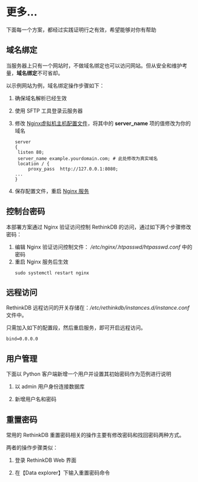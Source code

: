 # 更多...

下面每一个方案，都经过实践证明行之有效，希望能够对你有帮助

## 域名绑定

当服务器上只有一个网站时，不做域名绑定也可以访问网站。但从安全和维护考量，**域名绑定**不可省却。

以示例网站为例，域名绑定操作步骤如下：

1. 确保域名解析已经生效  

2. 使用 SFTP 工具登录云服务器

3. 修改 [Nginx虚拟机主机配置文件](/zh/stack-components.md#nginx)，将其中的 **server_name** 项的值修改为你的域名
   ```text
   server
   {
    listen 80;
    server_name example.yourdomain.com; # 此处修改为真实域名
    location / {
        proxy_pass  http://127.0.0.1:8080; 
   ...
   }
   ```
4. 保存配置文件，重启 [Nginx 服务](/zh/admin-services.md#nginx)

## 控制台密码

本部署方案通过 Nginx 验证访问控制 RethinkDB 的访问，通过如下两个步骤修改密码：

1. 编辑 Nginx 验证访问控制文件： */etc/nginx/.htpasswd/htpasswd.conf* 中的密码
2. 重启 Nginx 服务后生效
   ```
   sudo systemctl restart nginx
   ```

## 远程访问

RethinkDB 远程访问的开关存储在：*/etc/rethinkdb/instances.d/instance.conf* 文件中。  

只需加入如下的配置段，然后重启服务，即可开启远程访问。

```
bind=0.0.0.0
```

## 用户管理

下面以 Python 客户端新增一个用户并设置其初始密码作为范例进行说明

1. 以 admin 用户身份连接数据库

2. 新增用户名和密码


## 重置密码

常用的 RethinkDB 重置密码相关的操作主要有修改密码和找回密码两种方式。  

两者的操作步骤类似：

1. 登录 RethinkDB Web 界面

2. 在【Data explorer】下输入重置密码命令
